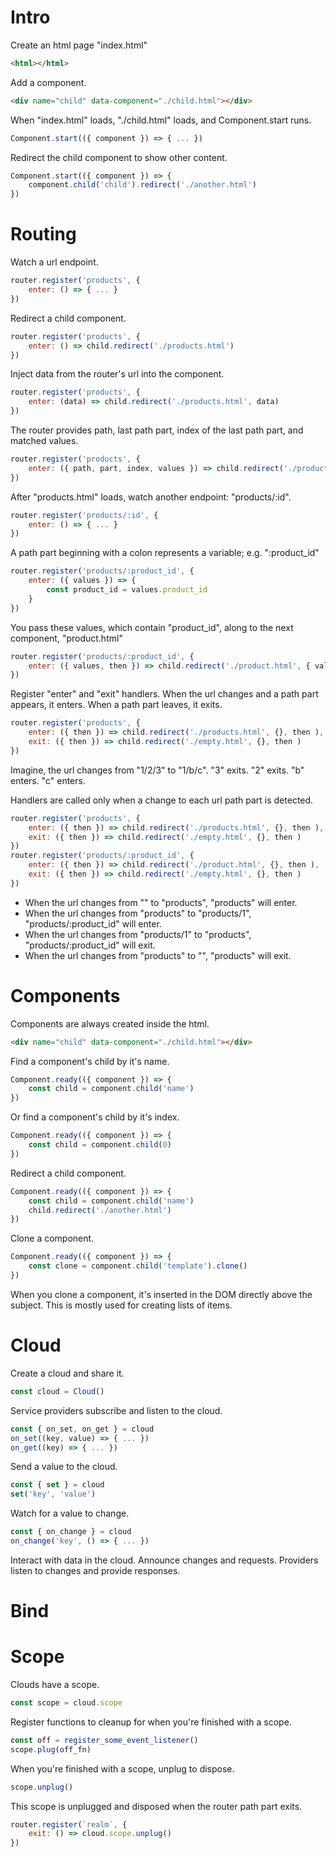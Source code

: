 
# Intro

Create an html page "index.html"

```html
<html></html>
```

Add a component.

```html
<div name="child" data-component="./child.html"></div>
```

When "index.html" loads, "./child.html" loads, and Component.start runs.

```javascript
Component.start(({ component }) => { ... })
```

Redirect the child component to show other content.

```javascript
Component.start(({ component }) => {
	component.child('child').redirect('./another.html')
})
```

# Routing

Watch a url endpoint.

```javascript
router.register('products', {
	enter: () => { ... }
})
```

Redirect a child component.

```javascript
router.register('products', {
	enter: () => child.redirect('./products.html')
})
```

Inject data from the router's url into the component.

```javascript
router.register('products', {
	enter: (data) => child.redirect('./products.html', data)
})
```

The router provides path, last path part, index of the last path part, and matched values.

```javascript
router.register('products', {
	enter: ({ path, part, index, values }) => child.redirect('./products.html', { path, part, index, values })
})
```

After "products.html" loads, watch another endpoint: "products/:id".

```javascript
router.register('products/:id', {
	enter: () => { ... }
})
```

A path part beginning with a colon represents a variable; e.g. ":product_id"

```javascript
router.register('products/:product_id', {
	enter: ({ values }) => {
		const product_id = values.product_id
	}
})
```

You pass these values, which contain "product_id", along to the next component, "product.html"

```javascript
router.register('products/:product_id', {
	enter: ({ values, then }) => child.redirect('./product.html', { values }, then )
})
```

Register "enter" and "exit" handlers. When the url changes and a path part appears, it enters. When a path part leaves, it exits.

```javascript
router.register('products', {
	enter: ({ then }) => child.redirect('./products.html', {}, then ),
	exit: ({ then }) => child.redirect('./empty.html', {}, then )
})
```

Imagine, the url changes from "1/2/3" to "1/b/c". "3" exits. "2" exits. "b" enters. "c" enters.

Handlers are called only when a change to each url path part is detected.

```javascript
router.register('products', {
	enter: ({ then }) => child.redirect('./products.html', {}, then ),
	exit: ({ then }) => child.redirect('./empty.html', {}, then )
})
router.register('products/:product_id', {
	enter: ({ then }) => child.redirect('./product.html', {}, then ),
	exit: ({ then }) => child.redirect('./empty.html', {}, then )
})
```

- When the url changes from "" to "products", "products" will enter.
- When the url changes from "products" to "products/1", "products/:product_id" will enter.
- When the url changes from "products/1" to "products", "products/:product_id" will exit.
- When the url changes from "products" to "", "products" will exit.

# Components

Components are always created inside the html.

```html
<div name="child" data-component="./child.html"></div>
```

Find a component's child by it's name.

```javascript
Component.ready(({ component }) => {
	const child = component.child('name')
})
```

Or find a component's child by it's index.

```javascript
Component.ready(({ component }) => {
	const child = component.child(0)
})
```

Redirect a child component.

```javascript
Component.ready(({ component }) => {
	const child = component.child('name')
	child.redirect('./another.html')
})
```

Clone a component.

```javascript
Component.ready(({ component }) => {
	const clone = component.child('template').clone()
})
```

When you clone a component, it's inserted in the DOM directly above the subject. This is mostly used for creating lists of items.

# Cloud

Create a cloud and share it.

```javascript
const cloud = Cloud()
```

Service providers subscribe and listen to the cloud.

```javascript
const { on_set, on_get } = cloud
on_set((key, value) => { ... })
on_get((key) => { ... })
```

Send a value to the cloud.

```javascript
const { set } = cloud
set('key', 'value')
```

Watch for a value to change.

```javascript
const { on_change } = cloud
on_change('key', () => { ... })
```

Interact with data in the cloud. Announce changes and requests. Providers listen to changes and provide responses.

# Bind


# Scope

Clouds have a scope.

```javascript
const scope = cloud.scope
```

Register functions to cleanup for when you're finished with a scope.

```javascript
const off = register_some_event_listener()
scope.plug(off_fn)
```

When you're finished with a scope, unplug to dispose.

```javascript
scope.unplug()
```

This scope is unplugged and disposed when the router path part exits.

```javascript
router.register(`realm`, {
	exit: () => cloud.scope.unplug()
})
```
